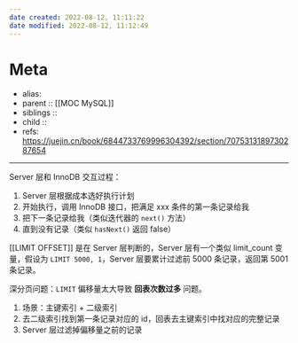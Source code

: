 ```yaml
---
date created: 2022-08-12, 11:11:22
date modified: 2022-08-12, 11:12:49
---
```


# Meta

- alias:
- parent :: [[MOC MySQL]]
- siblings ::
- child ::
- refs: https://juejin.cn/book/6844733769996304392/section/7075313189730287654

---

Server 层和 InnoDB 交互过程：

1. Server 层根据成本选好执行计划
2. 开始执行，调用 InnoDB 接口，把满足 xxx 条件的第一条记录给我
3. 把下一条记录给我（类似迭代器的 `next()` 方法）
4. 直到没有记录（类似 `hasNext()` 返回 false）

[[LIMIT OFFSET]] 是在 Server 层判断的，Server 层有一个类似 limit_count 变量，假设为 `LIMIT 5000, 1`，Server 层要累计过滤前 5000 条记录，返回第 5001 条记录。

深分页问题：`LIMIT` 偏移量太大导致 **回表次数过多** 问题。

1. 场景：主键索引 + 二级索引
2. 去二级索引找到第一条记录对应的 id，回表去主键索引中找对应的完整记录
3. Server 层过滤掉偏移量之前的记录
